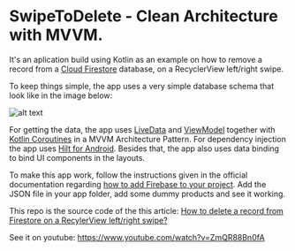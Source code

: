 # SwipeToDelete - Clean Architecture with MVVM.

It's an aplication build using Kotlin as an example on how to remove a record from a [Cloud Firestore](https://firebase.google.com/docs/firestore) database, on a RecyclerView left/right swipe.

To keep things simple, the app uses a very simple database schema that look like in the image below:

![alt text](https://i.ibb.co/rkmLvqY/Db.jpg)

For getting the data, the app uses [LiveData](https://developer.android.com/topic/libraries/architecture/livedata) and [ViewModel](https://developer.android.com/topic/libraries/architecture/viewmodel) together with [Kotlin Coroutines](https://kotlinlang.org/docs/reference/coroutines-overview.html) in a MVVM Architecture Pattern. For dependency injection the app uses [Hilt for Android](https://developer.android.com/training/dependency-injection/hilt-android). Besides that, the app also uses data binding to bind UI components in the layouts.

To make this app work, follow the instructions given in the official documentation regarding [how to add Firebase to your project](https://firebase.google.com/docs/android/setup). Add the JSON file in your app folder, add some dummy products and see it working.

This repo is the source code of the this article: [How to delete a record from Firestore on a RecylerView left/right swipe?](https://medium.com/firebase-tips-tricks/how-to-delete-a-record-from-firestore-on-a-recylerview-left-right-swipe-d65d993f0baf)

See it on youtube: https://www.youtube.com/watch?v=ZmQR88Bn0fA
